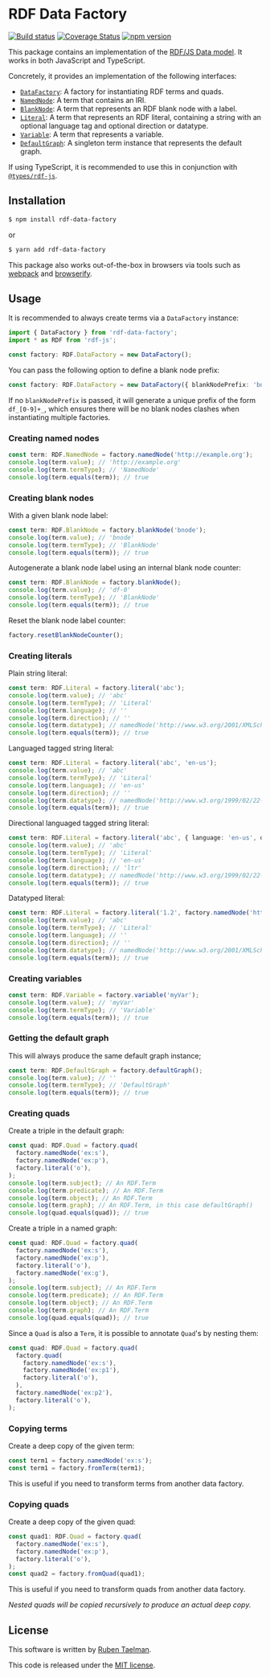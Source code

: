 # RDF Data Factory

[![Build status](https://github.com/rubensworks/rdf-data-factory.js/workflows/CI/badge.svg)](https://github.com/rubensworks/rdf-data-factory.js/actions?query=workflow%3ACI)
[![Coverage Status](https://coveralls.io/repos/github/rubensworks/rdf-data-factory.js/badge.svg?branch=master)](https://coveralls.io/github/rubensworks/rdf-data-factory.js?branch=master)
[![npm version](https://badge.fury.io/js/rdf-data-factory.svg)](https://www.npmjs.com/package/rdf-data-factory)

This package contains an implementation of the [RDF/JS Data model](http://rdf.js.org/data-model-spec/).
It works in both JavaScript and TypeScript.

Concretely, it provides an implementation of the following interfaces:

* [`DataFactory`](http://rdf.js.org/data-model-spec/#datafactory-interface): A factory for instantiating RDF terms and quads.
* [`NamedNode`](http://rdf.js.org/data-model-spec/#namednode-interface): A term that contains an IRI.
* [`BlankNode`](http://rdf.js.org/data-model-spec/#blanknode-interface): A term that represents an RDF blank node with a label.
* [`Literal`](http://rdf.js.org/data-model-spec/#literal-interface): A term that represents an RDF literal, containing a string with an optional language tag and optional direction or datatype.
* [`Variable`](http://rdf.js.org/data-model-spec/#variable-interface): A term that represents a variable.
* [`DefaultGraph`](http://rdf.js.org/data-model-spec/#defaultgraph-interface): A singleton term instance that represents the default graph.

If using TypeScript, it is recommended to use this in conjunction with [`@types/rdf-js`](https://www.npmjs.com/package/@types/rdf-js).

## Installation

```bash
$ npm install rdf-data-factory
```
or
```bash
$ yarn add rdf-data-factory
```

This package also works out-of-the-box in browsers via tools such as [webpack](https://webpack.js.org/) and [browserify](http://browserify.org/).

## Usage

It is recommended to always create terms via a `DataFactory` instance:
```typescript
import { DataFactory } from 'rdf-data-factory';
import * as RDF from 'rdf-js';

const factory: RDF.DataFactory = new DataFactory();
```

You can pass the following option to define a blank node prefix:
```typescript
const factory: RDF.DataFactory = new DataFactory({ blankNodePrefix: 'bnode_' });
```
If no `blankNodePrefix` is passed, it will generate a unique prefix of the form `df_[0-9]+_`,
which ensures there will be no blank nodes clashes when instantiating multiple factories.

### Creating named nodes

```typescript
const term: RDF.NamedNode = factory.namedNode('http://example.org');
console.log(term.value); // 'http://example.org'
console.log(term.termType); // 'NamedNode'
console.log(term.equals(term)); // true
```

### Creating blank nodes

With a given blank node label:
```typescript
const term: RDF.BlankNode = factory.blankNode('bnode');
console.log(term.value); // 'bnode'
console.log(term.termType); // 'BlankNode'
console.log(term.equals(term)); // true
```

Autogenerate a blank node label using an internal blank node counter:
```typescript
const term: RDF.BlankNode = factory.blankNode();
console.log(term.value); // 'df-0'
console.log(term.termType); // 'BlankNode'
console.log(term.equals(term)); // true
```

Reset the blank node label counter:
```typescript
factory.resetBlankNodeCounter();
```

### Creating literals

Plain string literal:
```typescript
const term: RDF.Literal = factory.literal('abc');
console.log(term.value); // 'abc'
console.log(term.termType); // 'Literal'
console.log(term.language); // ''
console.log(term.direction); // ''
console.log(term.datatype); // namedNode('http://www.w3.org/2001/XMLSchema#string')
console.log(term.equals(term)); // true
```

Languaged tagged string literal:
```typescript
const term: RDF.Literal = factory.literal('abc', 'en-us');
console.log(term.value); // 'abc'
console.log(term.termType); // 'Literal'
console.log(term.language); // 'en-us'
console.log(term.direction); // ''
console.log(term.datatype); // namedNode('http://www.w3.org/1999/02/22-rdf-syntax-ns#langString')
console.log(term.equals(term)); // true
```

Directional languaged tagged string literal:
```typescript
const term: RDF.Literal = factory.literal('abc', { language: 'en-us', direction: 'ltr' });
console.log(term.value); // 'abc'
console.log(term.termType); // 'Literal'
console.log(term.language); // 'en-us'
console.log(term.direction); // 'ltr'
console.log(term.datatype); // namedNode('http://www.w3.org/1999/02/22-rdf-syntax-ns#dirLangString')
console.log(term.equals(term)); // true
```

Datatyped literal:
```typescript
const term: RDF.Literal = factory.literal('1.2', factory.namedNode('http://www.w3.org/2001/XMLSchema#double'));
console.log(term.value); // 'abc'
console.log(term.termType); // 'Literal'
console.log(term.language); // ''
console.log(term.direction); // ''
console.log(term.datatype); // namedNode('http://www.w3.org/2001/XMLSchema#double')
console.log(term.equals(term)); // true
```

### Creating variables

```typescript
const term: RDF.Variable = factory.variable('myVar');
console.log(term.value); // 'myVar'
console.log(term.termType); // 'Variable'
console.log(term.equals(term)); // true
```

### Getting the default graph

This will always produce the same default graph instance;
```typescript
const term: RDF.DefaultGraph = factory.defaultGraph();
console.log(term.value); // ''
console.log(term.termType); // 'DefaultGraph'
console.log(term.equals(term)); // true
```

### Creating quads

Create a triple in the default graph:
```typescript
const quad: RDF.Quad = factory.quad(
  factory.namedNode('ex:s'),
  factory.namedNode('ex:p'),
  factory.literal('o'),
);
console.log(term.subject); // An RDF.Term
console.log(term.predicate); // An RDF.Term
console.log(term.object); // An RDF.Term
console.log(term.graph); // An RDF.Term, in this case defaultGraph()
console.log(quad.equals(quad)); // true
```

Create a triple in a named graph:
```typescript
const quad: RDF.Quad = factory.quad(
  factory.namedNode('ex:s'),
  factory.namedNode('ex:p'),
  factory.literal('o'),
  factory.namedNode('ex:g'),
);
console.log(term.subject); // An RDF.Term
console.log(term.predicate); // An RDF.Term
console.log(term.object); // An RDF.Term
console.log(term.graph); // An RDF.Term
console.log(quad.equals(quad)); // true
```

Since a `Quad` is also a `Term`, it is possible to annotate `Quad`'s by nesting them:
```typescript
const quad: RDF.Quad = factory.quad(
  factory.quad(
    factory.namedNode('ex:s'),
    factory.namedNode('ex:p1'),
    factory.literal('o'),
  ),
  factory.namedNode('ex:p2'),
  factory.literal('o'),
);
```

### Copying terms

Create a deep copy of the given term:
```typescript
const term1 = factory.namedNode('ex:s');
const term1 = factory.fromTerm(term1);
```

This is useful if you need to transform terms from another data factory.

### Copying quads

Create a deep copy of the given quad:
```typescript
const quad1: RDF.Quad = factory.quad(
  factory.namedNode('ex:s'),
  factory.namedNode('ex:p'),
  factory.literal('o'),
);
const quad2 = factory.fromQuad(quad1);
```

This is useful if you need to transform quads from another data factory.

_Nested quads will be copied recursively to produce an actual deep copy._

## License
This software is written by [Ruben Taelman](http://rubensworks.net/).

This code is released under the [MIT license](http://opensource.org/licenses/MIT).
